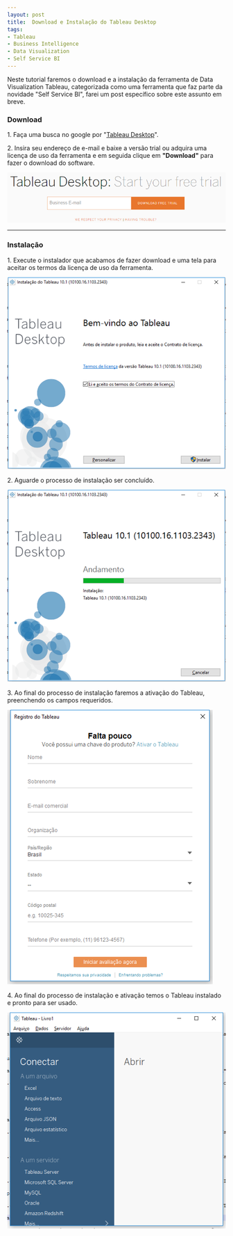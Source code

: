 ```yaml
---
layout: post
title:  Download e Instalação do Tableau Desktop
tags:
- Tableau
- Business Intelligence
- Data Visualization
- Self Service BI
---
```


<p>Neste tutorial faremos o download e a instalação da ferramenta de Data Visualization Tableau, categorizada como uma ferramenta que faz parte da novidade "Self Service BI", farei um post específico sobre este assunto em breve.</p>

<h3 id="heading3">Download</h3>

<p>1. Faça uma busca no google por "<a href="http://www.tableau.com/products/desktop/download"  target="_blank">Tableau Desktop</a>".</p>

<p>2. Insira seu endereço de e-mail e baixe a versão trial ou adquira uma licença de uso da ferramenta e em seguida clique em <strong>"Download"</strong> para fazer o download do software. </p>

<p><img src="https://raw.githubusercontent.com/mateusblopes/mateusblopes.github.io/master/_posts/img/Tableau1.png" alt="Tableau Desktop - Download Tableau Desktop" /></p>

<hr/>

<h3 id="heading3">Instalação</h3>

<p>1. Execute o instalador que acabamos de fazer download e uma tela para aceitar os termos da licença de uso da ferramenta.</p>

<p><img src="https://raw.githubusercontent.com/mateusblopes/mateusblopes.github.io/master/_posts/img/Tableau2.png" alt="Power BI - Licença de Uso" /></p>

<p>2. Aguarde o processo de instalação ser concluído.</p>

<p><img src="https://raw.githubusercontent.com/mateusblopes/mateusblopes.github.io/master/_posts/img/Tableau3.png" alt="Power BI - Processo de Instalação" /></p>

<p>3. Ao final do processo de instalação faremos a ativação do Tableau, preenchendo os campos requeridos.</p>

<p><img src="https://raw.githubusercontent.com/mateusblopes/mateusblopes.github.io/master/_posts/img/Tableau4.png" alt="Power BI - Ativação do Tableau" /></p>

<p>4. Ao final do processo de instalação e ativação temos o Tableau instalado e pronto para ser usado.</p>

<p><img src="https://raw.githubusercontent.com/mateusblopes/mateusblopes.github.io/master/_posts/img/Tableau5.png" alt="Power BI - Tableau pronto para usar" /></p>
